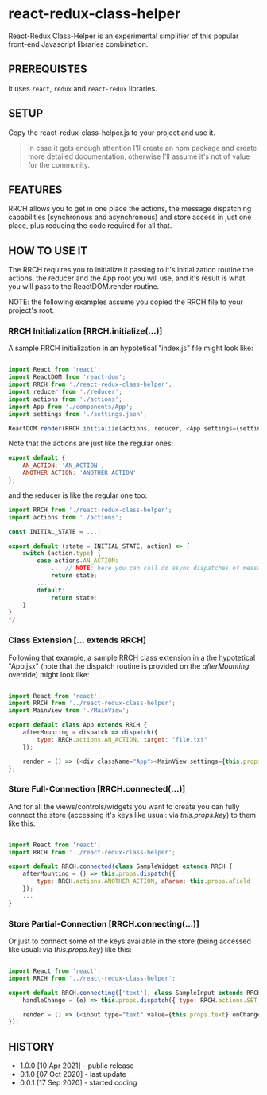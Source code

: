 # react-redux-class-helper

React-Redux Class-Helper is an experimental simplifier of this popular front-end Javascript libraries combination.

## PREREQUISTES

It uses `react`, `redux` and `react-redux` libraries.

## SETUP

Copy the react-redux-class-helper.js to your project and use it.

> In case it gets enough attention I'll create an npm package and create more detailed documentation, otherwise I'll assume it's not of value for the community.

## FEATURES

RRCH allows you to get in one place the actions, the message dispatching capabilities (synchronous and asynchronous) and store access in just one place, plus reducing the code required for all that.

## HOW TO USE IT

The RRCH requires you to initialize it passing to it's initialization routine the actions, the reducer and the App root you will use, and it's result is what you will pass to the ReactDOM.render routine.

NOTE: the following examples assume you copied the RRCH file to your project's root.

### RRCH Initialization [RRCH.initialize(...)]

A sample RRCH initialization in an hypotetical "index.js" file might look like:

```js

import React from 'react';
import ReactDOM from 'react-dom';
import RRCH from './react-redux-class-helper';
import reducer from './reducer';
import actions from './actions';
import App from './components/App';
import settings from './settings.json';

ReactDOM.render(RRCH.initialize(actions, reducer, <App settings={settings} />), document.getElementById('root'));

```

Note that the actions are just like the regular ones:

```js
export default {
    AN_ACTION: 'AN_ACTION',
    ANOTHER_ACTION: 'ANOTHER_ACTION'
};
```

and the reducer is like the regular one too:

```js
import RRCH from './react-redux-class-helper';
import actions from './actions';

const INITIAL_STATE = ...;

export default (state = INITIAL_STATE, action) => {
    switch (action.type) {
        case actions.AN_ACTION:
            ... // NOTE: here you can call do async dispatches of messages using RRCH.asyncDispatch({ type: actions.SOME_ACTION, value: "some value" })
            return state;
        ...
        default:
            return state;
    }
}
*/

```

### Class Extension [... extends RRCH]

Following that example, a sample RRCH class extension in a the hypotetical "App.jsx" (note that the dispatch routine is provided on the *afterMounting* override) might look like:

```js

import React from 'react';
import RRCH from '../react-redux-class-helper';
import MainView from './MainView';

export default class App extends RRCH {
	afterMounting = dispatch => dispatch({
		type: RRCH.actions.AN_ACTION, target: "file.txt"
	});

	render = () => (<div className="App"><MainView settings={this.props.settings} /></div>);
};

```

### Store Full-Connection [RRCH.connected(...)]

And for all the views/controls/widgets you want to create you can fully connect the store (accessing it's keys like usual: via *this.props.key*) to them like this:

```js

import React from 'react';
import RRCH from '../react-redux-class-helper';

export default RRCH.connected(class SampleWidget extends RRCH {
	afterMounting = () => this.props.dispatch({
		type: RRCH.actions.ANOTHER_ACTION, aParam: this.props.aField
	});
	...
}

```

### Store Partial-Connection [RRCH.connecting(...)]

Or just to connect some of the keys available in the store (being accessed like usual: via *this.props.key*) like this:

```js

import React from 'react';
import RRCH from '../react-redux-class-helper';

export default RRCH.connecting(['text'], class SampleInput extends RRCH {
	handleChange = (e) => this.props.dispatch({ type: RRCH.actions.SET_TEXT, text: e.target.value });

	render = () => (<input type="text" value={this.props.text} onChange={this.handleChange} />);
});

```

## HISTORY

* 1.0.0 [10 Apr 2021] - public release
* 0.1.0 [07 Oct 2020] - last update
* 0.0.1 [17 Sep 2020] - started coding
